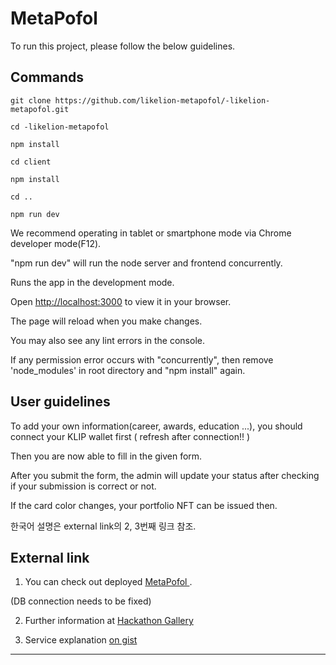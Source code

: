 # MetaPofol

To run this project, please follow the below guidelines.

## Commands

```
git clone https://github.com/likelion-metapofol/-likelion-metapofol.git

cd -likelion-metapofol

npm install

cd client

npm install

cd ..

npm run dev

```

We recommend operating in tablet or smartphone mode via Chrome developer mode(F12).

"npm run dev" will run the node server and frontend concurrently.

Runs the app in the development mode.

Open [http://localhost:3000](http://localhost:3000) to view it in your browser.

The page will reload when you make changes.

You may also see any lint errors in the console.

If any permission error occurs with "concurrently", then remove 'node_modules' in root directory and "npm install" again.  


## User guidelines

To add your own information(career, awards, education ...), you should connect your KLIP wallet first ( refresh after connection!! )

Then you are now able to fill in the given form. 

After you submit the form, the admin will update your status after checking if your submission is correct or not.

If the card color changes, your portfolio NFT can be issued then. 

한국어 설명은 external link의 2, 3번째 링크 참조.


## External link

1. You can check out deployed <a href = "https://metapofolv3.herokuapp.com"> MetaPofol </a>. 

  (DB connection needs to be fixed)

2. Further information at <a href = "https://likelion.notion.site/7a28232764974c41aaee50fbf4a44548?v=3ebb1a4e5c374099ae77590f1ca67ba2&p=dc49c2ee689b4c66917e8c2cd4e8bd27"> Hackathon Gallery </a>

3. Service explanation <a href = "https://gist.github.com/yoontaenng/affd21af389ba67b4505a0f5f73dc241"> on gist </a> 


------------



